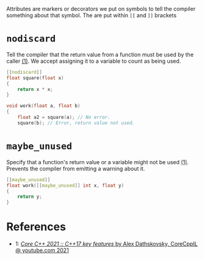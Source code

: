 Attributes are markers or decorators we put on symbols to tell the compiler something about that symbol.
The are put within `[[` and `]]` brackets

# `nodiscard`

Tell the compiler that the return value from a function must be used by the caller [(1)](https://youtu.be/3gGhP0C-xOY?t=717).
We accept assigning it to a variable to count as being used.
```cpp
[[nodiscard]]
float square(float x)
{
	return x * x;
}

void work(float a, float b)
{
	float a2 = square(a); // No error.
	square(b); // Error, return value not used.
```


# `maybe_unused`

Specify that a function's return value or a variable might not be used [(1)](https://youtu.be/3gGhP0C-xOY?t=617).
Prevents the compiler from emitting a warning about it.

```cpp
[[maybe_unused]]
float work([[maybe_unused]] int x, float y)
{
	return y;
}
```


# References

- 1: [_Core C++ 2021 :: C++17 key features_ by Alex Dathskovsky, CoreCppIL @ youtube.com 2021](https://www.youtube.com/watch?v=3gGhP0C-xOY)
